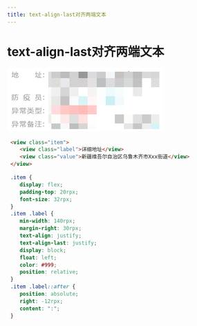 ```yaml
---
title: text-align-last对齐两端文本
---
```


# text-align-last对齐两端文本

![](/小程序/text-align-last对齐两端文本.png)


```html
 <view class="item">
    <view class="label">详细地址</view>
    <view class="value">新疆维吾尔自治区乌鲁木齐市Xxx街道</view>
 </view>
```

```css
 .item {
    display: flex;
    padding-top: 20rpx;
    font-size: 32rpx;
 }
 .item .label {
    min-width: 140rpx;
    margin-right: 30rpx;
    text-align: justify;
    text-align-last: justify;
    display: block;
    float: left;
    color: #999;
    position: relative;
 }
 .item .label::after {
    position: absolute;
    right: -12rpx;
    content: ":";
 }
 ```